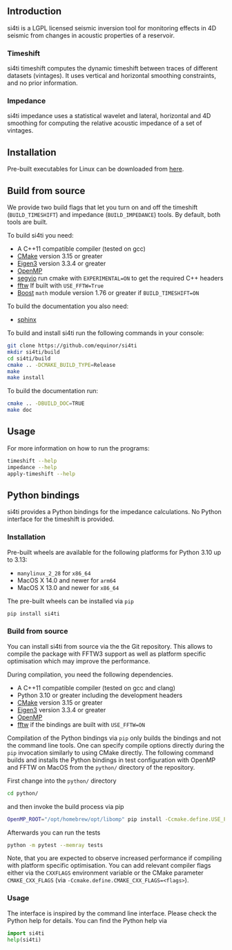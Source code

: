 ## Introduction ##
si4ti is a LGPL licensed seismic inversion tool for monitoring effects in 4D
seismic from changes in acoustic properties of a reservoir.

### Timeshift ###
si4ti timeshift computes the dynamic timeshift between traces of different
datasets (vintages). It uses vertical and horizontal smoothing constraints, and
no prior information.

### Impedance ###
si4ti impedance uses a statistical wavelet and lateral, horizontal and 4D
smoothing for computing the relative acoustic impedance of a set of vintages.

## Installation ##
Pre-built executables for Linux can be downloaded from
[here](https://github.com/equinor/si4ti/releases).

## Build from source ##
We provide two build flags that let you turn on and off the timeshift
(`BUILD_TIMESHIFT`) and impedance (`BUILD_IMPEDANCE`) tools. By default, both
tools are built.

To build si4ti you need:
 * A C++11 compatible compiler (tested on gcc)
 * [CMake](https://cmake.org) version 3.15 or greater
 * [Eigen3](https://eigen.tuxfamily.org) version 3.3.4 or greater
 * [OpenMP](https://www.openmp.org)
 * [segyio](https://github.com/equinor/segyio) run cmake with `EXPERIMENTAL=ON`
   to get the required C++ headers
 * [fftw](https://www.fftw.org) If built with `USE_FFTW=True`
 * [Boost](https://www.boost.org) `math` module version 1.76 or greater if
   `BUILD_TIMESHIFT=ON`

To build the documentation you also need:
 * [sphinx](https://pypi.org/project/Sphinx)

To build and install si4ti run the following commands in your console:

```bash
git clone https://github.com/equinor/si4ti
mkdir si4ti/build
cd si4ti/build
cmake .. -DCMAKE_BUILD_TYPE=Release
make
make install
```

To build the documentation run:
```bash
cmake .. -DBUILD_DOC=TRUE
make doc
```

## Usage ##
For more information on how to run the programs:
```bash
timeshift --help
impedance --help
apply-timeshift --help
```

## Python bindings ##
si4ti provides a Python bindings for the impedance calculations. No Python
interface for the timeshift is provided.

### Installation ###
Pre-built wheels are available for the following platforms for Python 3.10 up to
3.13:

 * `manylinux_2_28` for `x86_64`
 * MacOS X 14.0 and newer for `arm64`
 * MacOS X 13.0 and newer for `x86_64`

The pre-built wheels can be installed via `pip`

```bash
pip install si4ti
```

### Build from source ###
You can install si4ti from source via the the Git repository. This allows to
compile the package with FFTW3 support as well as platform specific
optimisation which may improve the performance.

During compilation, you need the following dependencies.
 * A C++11 compatible compiler (tested on gcc and clang)
 * Python 3.10 or greater including the development headers
 * [CMake](https://cmake.org) version 3.15 or greater
 * [Eigen3](https://eigen.tuxfamily.org) version 3.3.4 or greater
 * [OpenMP](https://www.openmp.org)
 * [fftw](https://www.fftw.org) if the bindings are built with `USE_FFTW=ON`

Compilation of the Python bindings via `pip` only builds the bindings and not
the command line tools. One can specify compile options directly during the
`pip` invocation similarly to using CMake directly. The following command
builds and installs the Python bindings in test configuration with OpenMP and
FFTW on MacOS from the `python/` directory of the repository.

First change into the `python/` directory

```bash
cd python/
```

and then invoke the build process via pip

```bash
OpenMP_ROOT="/opt/homebrew/opt/libomp" pip install -Ccmake.define.USE_FFTW=ON .[test]
```

Afterwards you can run the tests

```bash
python -m pytest --memray tests
```

Note, that you are expected to observe increased performance if compiling with
platform specific optimisation. You can add relevant compiler flags either via
the `CXXFLAGS` environment variable or the CMake parameter `CMAKE_CXX_FLAGS`
(via `-Ccmake.define.CMAKE_CXX_FLAGS=<flags>`).

### Usage ###
The interface is inspired by the command line interface. Please check the
Python help for details. You can find the Python help via

```python
import si4ti
help(si4ti)
```
